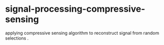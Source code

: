 # signal-processing-compressive-sensing
applying compressive sensing algorithm to reconstruct signal from random selections .

